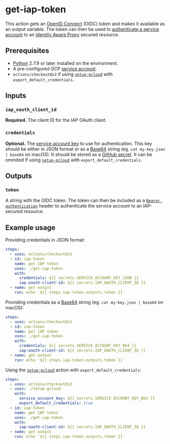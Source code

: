 # get-iap-token

This action gets an [OpenID Connect](https://developers.google.com/identity/protocols/OpenIDConnect) (OIDC) token and makes it available as an output variable. The token can then be used to [authenticate a service account](https://cloud.google.com/iap/docs/authentication-howto#authenticating_from_a_service_account) to an [Identity Aware Proxy](https://cloud.google.com/iap) secured resource.

## Prerequisites

* [Python](https://www.python.org/) 2.7.9 or later installed on the environment.
* A pre-configured GCP [service account](https://cloud.google.com/iam/docs/creating-managing-service-accounts).
* `actions/checkout@v2` if using [`setup-gcloud`](../setup-gcloud/README.md) with `export_default_credentials`.

## Inputs

### `iap_oauth_client_id`

**Required.** The client ID for the IAP OAuth client.

### `credentials`

**Optional.** The [service account key](https://cloud.google.com/iam/docs/creating-managing-service-account-keys) to use for authentication. This key should be either in JSON format or as a [Base64](https://en.wikipedia.org/wiki/Base64) string (eg. `cat my-key.json | base64` on macOS). It should be stored as a [GitHub secret](https://help.github.com/en/actions/automating-your-workflow-with-github-actions/creating-and-using-encrypted-secrets). It can be ommited if using [`setup-gcloud`](../setup-gcloud/README.md) with `export_default_credentials`.

## Outputs

### `token`

A string with the OIDC token. The token can then be included as a [`Bearer authentication`](https://swagger.io/docs/specification/authentication/bearer-authentication/) header to authenticate the service account to an IAP-secured resource.

## Example usage

Providing credentials in JSON format:

```yaml
steps:
  - uses: actions/checkout@v2
  - id: iap-token
    name: get IAP token
    uses: ./get-iap-token
    with:
      credentials: ${{ secrets.SERVICE_ACCOUNT_KEY_JSON }}
      iap-oauth-client-id: ${{ secrets.IAP_OAUTH_CLIENT_ID }}
  - name: get output
    run: echo '${{ steps.iap-token.outputs.token }}'
```

Providing credentials as a [Base64](https://en.wikipedia.org/wiki/Base64) string (eg. `cat my-key.json | base64` on macOS):

```yaml
steps:
  - uses: actions/checkout@v2
  - id: iap-token
    name: get IAP token
    uses: ./get-iap-token
    with:
      credentials: ${{ secrets.SERVICE_ACCOUNT_KEY_B64 }}
      iap-oauth-client-id: ${{ secrets.IAP_OAUTH_CLIENT_ID }}
  - name: get output
    run: echo '${{ steps.iap-token.outputs.token }}'
```

Using the [`setup-gcloud`](../setup-gcloud/README.md) action with `export_default_credentials`:

```yaml
steps:
  - uses: actions/checkout@v2
  - uses: ./setup-gcloud
    with:
      service_account_key: ${{ secrets.SERVICE_ACCOUNT_KEY_B64 }}
      export_default_credentials: true
  - id: iap-token
    name: get IAP token
    uses: ./get-iap-token
    with:
      iap-oauth-client-id: ${{ secrets.IAP_OAUTH_CLIENT_ID }}
  - name: get output
    run: echo '${{ steps.iap-token.outputs.token }}'
```
